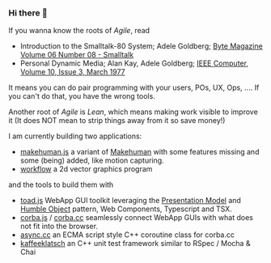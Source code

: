 ### Hi there 👋

If you wanna know the roots of _Agile_, read

* Introduction to the Smalltalk-80 System; Adele Goldberg; [Byte Magazine Volume 06 Number 08 - Smalltalk](https://archive.org/details/byte-magazine-1981-08)
* Personal Dynamic Media; Alan Kay, Adele Goldberg; [IEEE Computer, Volume 10, Issue 3, March 1977](https://ieeexplore.ieee.org/document/1646405)

It means you can do pair programming with your users, POs, UX, Ops, .... If you can't do that, you have the wrong tools. 

Another root of _Agile_ is _Lean_, which means making work visible to improve it (It does NOT mean to strip things away from it so save money!)

I am currently building two applications:

* [makehuman.js](https://github.com/markandre13/makehuman.js) a variant of [Makehuman](http://www.makehumancommunity.org) with some features missing and some (being) added, like motion capturing.
* [workflow](https://github.com/markandre13/workflow) a 2d vector graphics program

and the tools to build them with

* [toad.js](https://github.com/markandre13/toad.js) WebApp GUI toolkit leveraging the [Presentation Model](https://martinfowler.com/eaaDev/PresentationModel.html) and [Humble Object](https://martinfowler.com/bliki/HumbleObject.html) pattern, Web Components, Typescript and TSX.
* [corba.js](https://github.com/markandre13/corba.js) / [corba.cc](https://github.com/markandre13/corba.cc) seamlessly connect WebApp GUIs with what does not fit into the browser.
* [async.cc](https://github.com/markandre13/async.cc) an ECMA script style C++ coroutine class for corba.cc
* [kaffeeklatsch](https://github.com/markandre13/kaffeeklatsch) an C++ unit test framework similar to RSpec / Mocha & Chai
